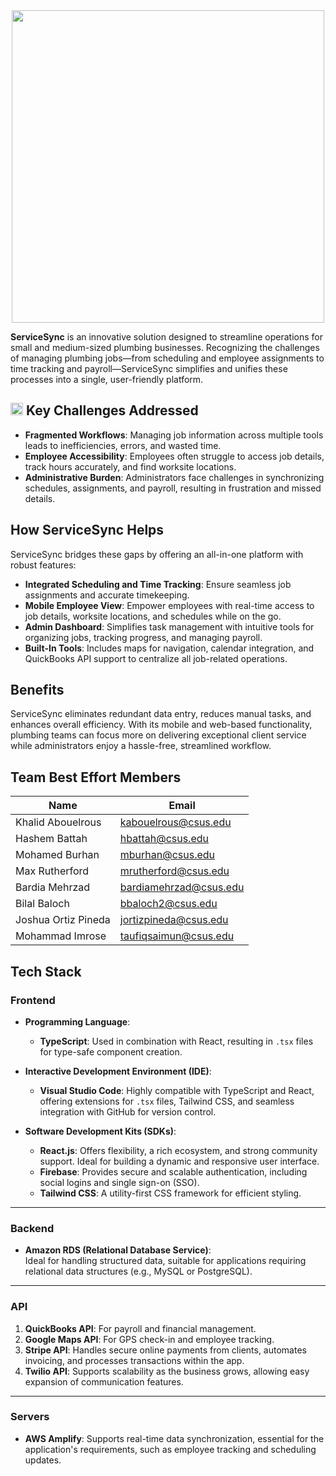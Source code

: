 <div align="center">
  <img src="https://i.imgur.com/58qUXV3.png" width="500">
</div>
 
**ServiceSync** is an innovative solution designed to streamline operations for small and medium-sized plumbing businesses. Recognizing the challenges of managing plumbing jobs—from scheduling and employee assignments to time tracking and payroll—ServiceSync simplifies and unifies these processes into a single, user-friendly platform.  

## <img src="https://i.imgur.com/lpOEMLo.png" width="20" height="20"> Key Challenges Addressed  
- **Fragmented Workflows**: Managing job information across multiple tools leads to inefficiencies, errors, and wasted time.  
- **Employee Accessibility**: Employees often struggle to access job details, track hours accurately, and find worksite locations.  
- **Administrative Burden**: Administrators face challenges in synchronizing schedules, assignments, and payroll, resulting in frustration and missed details.  

## How ServiceSync Helps  
ServiceSync bridges these gaps by offering an all-in-one platform with robust features:  
- **Integrated Scheduling and Time Tracking**: Ensure seamless job assignments and accurate timekeeping.  
- **Mobile Employee View**: Empower employees with real-time access to job details, worksite locations, and schedules while on the go.  
- **Admin Dashboard**: Simplifies task management with intuitive tools for organizing jobs, tracking progress, and managing payroll.  
- **Built-In Tools**: Includes maps for navigation, calendar integration, and QuickBooks API support to centralize all job-related operations.  

## Benefits  
ServiceSync eliminates redundant data entry, reduces manual tasks, and enhances overall efficiency. With its mobile and web-based functionality, plumbing teams can focus more on delivering exceptional client service while administrators enjoy a hassle-free, streamlined workflow.  

## Team Best Effort Members  

| Name                | Email                     |
|---------------------|---------------------------|
| Khalid Abouelrous   | kabouelrous@csus.edu      |
| Hashem Battah       | hbattah@csus.edu          |
| Mohamed Burhan      | mburhan@csus.edu          |
| Max Rutherford      | mrutherford@csus.edu      |
| Bardia Mehrzad      | bardiamehrzad@csus.edu    |
| Bilal Baloch        | bbaloch2@csus.edu         |
| Joshua Ortiz Pineda | jortizpineda@csus.edu     |
| Mohammad Imrose     | taufiqsaimun@csus.edu     |

## Tech Stack

### Frontend
- **Programming Language**:  
  - **TypeScript**: Used in combination with React, resulting in `.tsx` files for type-safe component creation.  

- **Interactive Development Environment (IDE)**:  
  - **Visual Studio Code**: Highly compatible with TypeScript and React, offering extensions for `.tsx` files, Tailwind CSS, and seamless integration with GitHub for version control.  

- **Software Development Kits (SDKs)**:  
  - **React.js**: Offers flexibility, a rich ecosystem, and strong community support. Ideal for building a dynamic and responsive user interface.  
  - **Firebase**: Provides secure and scalable authentication, including social logins and single sign-on (SSO).  
  - **Tailwind CSS**: A utility-first CSS framework for efficient styling.  

---

### Backend
- **Amazon RDS (Relational Database Service)**:  
  Ideal for handling structured data, suitable for applications requiring relational data structures (e.g., MySQL or PostgreSQL).  

---

### API
1. **QuickBooks API**: For payroll and financial management.  
2. **Google Maps API**: For GPS check-in and employee tracking.  
3. **Stripe API**: Handles secure online payments from clients, automates invoicing, and processes transactions within the app.  
4. **Twilio API**: Supports scalability as the business grows, allowing easy expansion of communication features.  

---

### Servers
- **AWS Amplify**: Supports real-time data synchronization, essential for the application's requirements, such as employee tracking and scheduling updates.  

